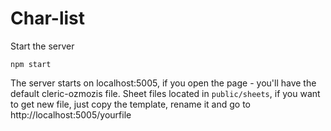 # Char-list

Start the server 

```
npm start
```

The server starts on localhost:5005, if you open the page - you'll have the default cleric-ozmozis file.
Sheet files located in `public/sheets`, if you want to get new file, just copy the template, rename it and go to http://localhost:5005/yourfile